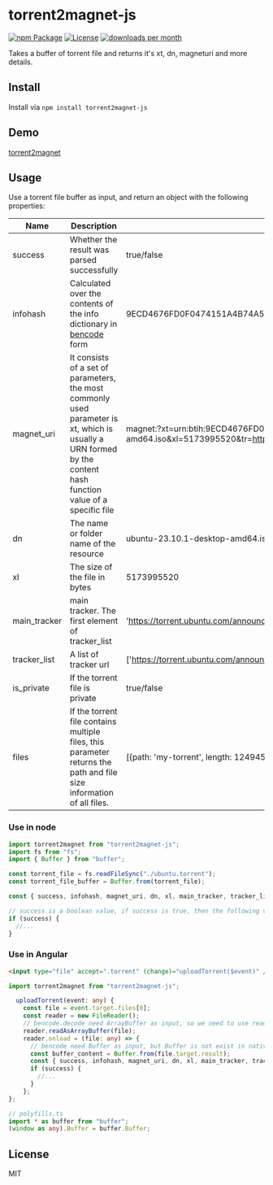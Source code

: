 # torrent2magnet-js

[![npm Package](https://img.shields.io/npm/v/torrent2magnet-js.svg)](https://www.npmjs.org/package/torrent2magnet-js)
[![License](https://img.shields.io/npm/l/torrent2magnet-js.svg)](https://github.com/tukideng/torrent2magnet-js/blob/master/LICENSE)
[![downloads per month](http://img.shields.io/npm/dm/torrent2magnet-js.svg)](https://www.npmjs.org/package/torrent2magnet-js)

Takes a buffer of torrent file and returns it's xt, dn, magneturi and more details.

## Install

Install via
`npm install torrent2magnet-js`

## Demo

[torrent2magnet](https://t2m.tuki.moe/)

## Usage

Use a torrent file buffer as input, and return an object with the following properties:

| Name         | Description                                                                                                                                                     | Example                                                                                                                                                                                           |
| ------------ | --------------------------------------------------------------------------------------------------------------------------------------------------------------- | ------------------------------------------------------------------------------------------------------------------------------------------------------------------------------------------------- |
| success      | Whether the result was parsed successfully                                                                                                                      | true/false                                                                                                                                                                                        |
| infohash     | Calculated over the contents of the info dictionary in [bencode](https://en.wikipedia.org/wiki/Bencode) form                                                    | 9ECD4676FD0F0474151A4B74A5958F42639CEBDF                                                                                                                                                          |
| magnet_uri   | It consists of a set of parameters, the most commonly used parameter is xt, which is usually a URN formed by the content hash function value of a specific file | magnet:?xt=urn:btih:9ECD4676FD0F0474151A4B74A5958F42639CEBDF&dn=ubuntu-23.10.1-desktop-amd64.iso&xl=5173995520&tr=https://torrent.ubuntu.com/announce&tr=https://ipv6.torrent.ubuntu.com/announce |
| dn           | The name or folder name of the resource                                                                                                                         | ubuntu-23.10.1-desktop-amd64.iso                                                                                                                                                                  |
| xl           | The size of the file in bytes                                                                                                                                   | 5173995520                                                                                                                                                                                        |
| main_tracker | main tracker. The first element of tracker_list                                                                                                                 | 'https://torrent.ubuntu.com/announce'                                                                                                                                                             |
| tracker_list | A list of tracker url                                                                                                                                           | ['https://torrent.ubuntu.com/announce', 'https://ipv6.torrent.ubuntu.com/announce']                                                                                                               |
| is_private   | If the torrent file is private                                                                                                                                  | true/false                                                                                                                                                                                        |
| files        | If the torrent file contains multiple files, this parameter returns the path and file size information of all files.                                            | [{path: 'my-torrent', length: 124945}]                                                                                                                                                            |

### Use in node

```js
import torrent2magnet from "torrent2magnet-js";
import fs from "fs";
import { Buffer } from "buffer";

const torrent_file = fs.readFileSync("./ubuntu.torrent");
const torrent_file_buffer = Buffer.from(torrent_file);

const { success, infohash, magnet_uri, dn, xl, main_tracker, tracker_list, is_private, files } = torrent2magnet(torrent_file_buffer);

// success is a boolean value, if success is true, then the following values are valid
if (success) {
  //...
}
```

### Use in Angular

```html
<input type="file" accept=".torrent" (change)="uploadTorrent($event)" />
```

```ts
import torrent2magnet from "torrent2magnet-js";

  uploadTorrent(event: any) {
    const file = event.target.files[0];
    const reader = new FileReader();
    // bencode.decode need ArrayBuffer as input, so we need to use readAsArrayBuffer
    reader.readAsArrayBuffer(file);
    reader.onload = (file: any) => {
      // bencode need Buffer as input, but Buffer is not exist in native library, so we need to import it and set it as global variable in [polyfills.ts]
      const buffer_content = Buffer.from(file.target.result);
      const { success, infohash, magnet_uri, dn, xl, main_tracker, tracker_list, is_private, files } = torrent2magnet(buffer_content);
      if (success) {
        //...
      }
    };
};
```

```ts
// polyfills.ts
import * as buffer from "buffer";
(window as any).Buffer = buffer.Buffer;
```

## License

MIT

